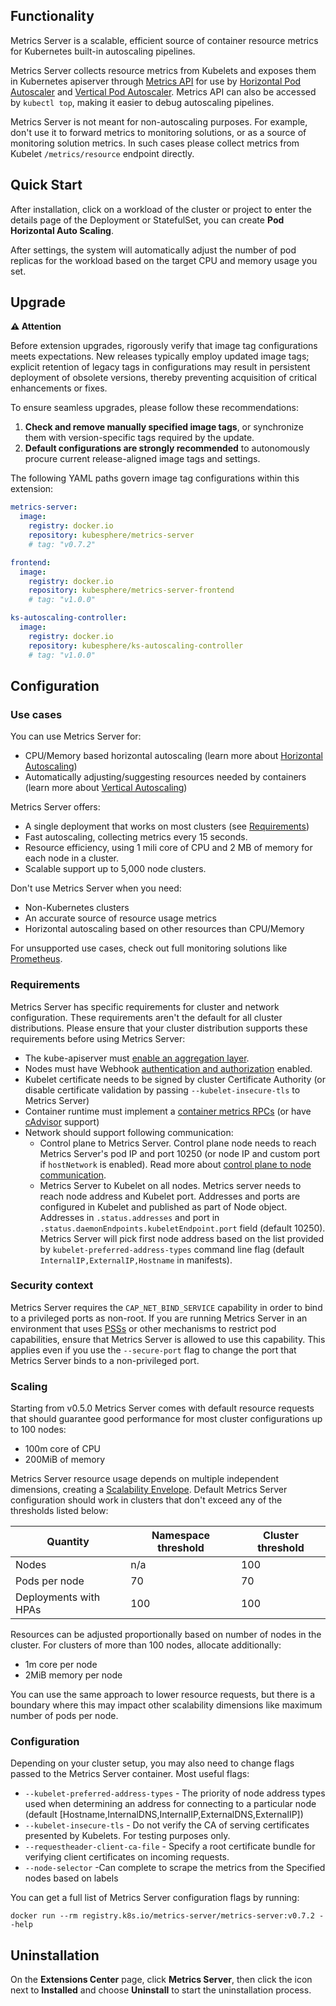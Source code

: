 ## Functionality

Metrics Server is a scalable, efficient source of container resource metrics for Kubernetes
built-in autoscaling pipelines.

Metrics Server collects resource metrics from Kubelets and exposes them in Kubernetes apiserver through [Metrics API](https://github.com/kubernetes/metrics)
for use by [Horizontal Pod Autoscaler](https://kubernetes.io/docs/tasks/run-application/horizontal-pod-autoscale/) and [Vertical Pod Autoscaler](https://github.com/kubernetes/autoscaler/tree/master/vertical-pod-autoscaler/). Metrics API can also be accessed by `kubectl top`,
making it easier to debug autoscaling pipelines.

Metrics Server is not meant for non-autoscaling purposes. For example, don't use it to forward metrics to monitoring solutions, or as a source of monitoring solution metrics. In such cases please collect metrics from Kubelet `/metrics/resource` endpoint directly.

## Quick Start

After installation, click on a workload of the cluster or project to enter the details page of the Deployment or StatefulSet, you can create **Pod Horizontal Auto Scaling**.

After settings, the system will automatically adjust the number of pod replicas for the workload based on the target CPU and memory usage you set.


## Upgrade

**⚠️ Attention**

Before extension upgrades, rigorously verify that image tag configurations meets expectations. New releases typically employ updated image tags; explicit retention of legacy tags in configurations may result in persistent deployment of obsolete versions, thereby preventing acquisition of critical enhancements or fixes.

To ensure seamless upgrades, please follow these recommendations:

1. **Check and remove manually specified image tags**, or synchronize them with version-specific tags required by the update.
2. **Default configurations are strongly recommended** to autonomously procure current release-aligned image tags and settings.

The following YAML paths govern image tag configurations within this extension:

```yaml
metrics-server:
  image:
    registry: docker.io
    repository: kubesphere/metrics-server
    # tag: "v0.7.2"

frontend:
  image:
    registry: docker.io
    repository: kubesphere/metrics-server-frontend
    # tag: "v1.0.0"  

ks-autoscaling-controller:
  image:
    registry: docker.io
    repository: kubesphere/ks-autoscaling-controller
    # tag: "v1.0.0"
```

## Configuration  

### Use cases

You can use Metrics Server for:

- CPU/Memory based horizontal autoscaling (learn more about [Horizontal Autoscaling](https://kubernetes.io/docs/tasks/run-application/horizontal-pod-autoscale/))
- Automatically adjusting/suggesting resources needed by containers (learn more about [Vertical Autoscaling](https://github.com/kubernetes/autoscaler/tree/master/vertical-pod-autoscaler/))

Metrics Server offers:

- A single deployment that works on most clusters (see [Requirements](#requirements))
- Fast autoscaling, collecting metrics every 15 seconds.
- Resource efficiency, using 1 mili core of CPU and 2 MB of memory for each node in a cluster.
- Scalable support up to 5,000 node clusters.

Don't use Metrics Server when you need:

- Non-Kubernetes clusters
- An accurate source of resource usage metrics
- Horizontal autoscaling based on other resources than CPU/Memory

For unsupported use cases, check out full monitoring solutions like [Prometheus](https://github.com/prometheus/prometheus).


### Requirements

Metrics Server has specific requirements for cluster and network configuration. These requirements aren't the default for all cluster
distributions. Please ensure that your cluster distribution supports these requirements before using Metrics Server:

- The kube-apiserver must [enable an aggregation layer](https://kubernetes.io/docs/tasks/access-kubernetes-api/configure-aggregation-layer/).
- Nodes must have Webhook [authentication and authorization](https://kubernetes.io/docs/reference/access-authn-authz/kubelet-authn-authz/) enabled.
- Kubelet certificate needs to be signed by cluster Certificate Authority (or disable certificate validation by passing `--kubelet-insecure-tls` to Metrics Server)
- Container runtime must implement a [container metrics RPCs](https://github.com/kubernetes/community/blob/master/contributors/devel/sig-node/cri-container-stats.md) (or have [cAdvisor](https://github.com/google/cadvisor) support)
- Network should support following communication:
  - Control plane to Metrics Server. Control plane node needs to reach Metrics Server's pod IP and port 10250 (or node IP and custom port if `hostNetwork` is enabled). Read more about [control plane to node communication](https://kubernetes.io/docs/concepts/architecture/control-plane-node-communication/#control-plane-to-node).
  - Metrics Server to Kubelet on all nodes. Metrics server needs to reach node address and Kubelet port. Addresses and ports are configured in Kubelet and published as part of Node object. Addresses in `.status.addresses` and port in `.status.daemonEndpoints.kubeletEndpoint.port` field (default 10250). Metrics Server will pick first node address based on the list provided by `kubelet-preferred-address-types` command line flag (default `InternalIP,ExternalIP,Hostname` in manifests).


### Security context

Metrics Server requires the `CAP_NET_BIND_SERVICE` capability in order to bind to a privileged ports as non-root.
If you are running Metrics Server in an environment that uses [PSSs](https://kubernetes.io/docs/concepts/security/pod-security-standards/) or other mechanisms to restrict pod capabilities, ensure that Metrics Server is allowed
to use this capability.
This applies even if you use the `--secure-port` flag to change the port that Metrics Server binds to a non-privileged port.

### Scaling

Starting from v0.5.0 Metrics Server comes with default resource requests that should guarantee good performance for most cluster configurations up to 100 nodes:

- 100m core of CPU
- 200MiB of memory

Metrics Server resource usage depends on multiple independent dimensions, creating a [Scalability Envelope](https://github.com/kubernetes/community/blob/master/sig-scalability/configs-and-limits/thresholds.md).
Default Metrics Server configuration should work in clusters that don't exceed any of the thresholds listed below:

Quantity               | Namespace threshold | Cluster threshold
-----------------------|---------------------|------------------
Nodes                  | n/a                 | 100
Pods per node          | 70                  | 70
Deployments with HPAs  | 100                 | 100

Resources can be adjusted proportionally based on number of nodes in the cluster.
For clusters of more than 100 nodes, allocate additionally:

- 1m core per node
- 2MiB memory per node

You can use the same approach to lower resource requests, but there is a boundary
where this may impact other scalability dimensions like maximum number of pods per node.


### Configuration

Depending on your cluster setup, you may also need to change flags passed to the Metrics Server container.
Most useful flags:

- `--kubelet-preferred-address-types` - The priority of node address types used when determining an address for connecting to a particular node (default [Hostname,InternalDNS,InternalIP,ExternalDNS,ExternalIP])
- `--kubelet-insecure-tls` - Do not verify the CA of serving certificates presented by Kubelets. For testing purposes only.
- `--requestheader-client-ca-file` - Specify a root certificate bundle for verifying client certificates on incoming requests.
- `--node-selector` -Can complete to scrape the metrics from the Specified nodes based on labels

You can get a full list of Metrics Server configuration flags by running:

```shell
docker run --rm registry.k8s.io/metrics-server/metrics-server:v0.7.2 --help
```

## Uninstallation

On the **Extensions Center** page, click **Metrics Server**, then click the icon next to **Installed** and choose **Uninstall** to start the uninstallation process.